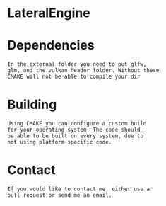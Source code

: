 # LateralEngine

# Dependencies 
	
	In the external folder you need to put glfw,
	glm, and the vulkan header folder. Without these
	CMAKE will not be able to compile your dir

# Building
	
	Using CMAKE you can configure a custom build
	for your operating system. The code should
	be able to be built on every system, due to
	not using platform-specific code.

# Contact
	
	If you would like to contact me, either use a
	pull request or send me an email.
